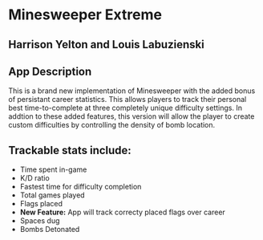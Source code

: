 # Minesweeper Extreme
## Harrison Yelton and Louis Labuzienski

## App Description

This is a brand new implementation of Minesweeper with the added bonus of persistant career statistics. This allows players to 
track their personal best time-to-complete at three completely unique difficulty settings. In addtion to these added features,
this version will allow the player to create custom difficulties by controlling the density of bomb location.

## Trackable stats include:
* Time spent in-game
* K/D ratio
* Fastest time for difficulty completion
* Total games played
* Flags placed
* **New Feature:** App will track correcty placed flags over career
* Spaces dug
* Bombs Detonated
